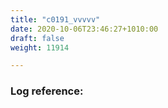 ```yaml
---
title: "c0191_vvvvv"
date: 2020-10-06T23:46:27+1010:00
draft: false
weight: 11914

---
```


### Log reference: <no value>

```
